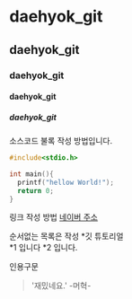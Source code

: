 # daehyok_git
## daehyok_git
### daehyok_git
#### daehyok_git
##### daehyok_git

소스코드 불록 작성 방법입니다.
```c
#include<stdio.h>

int main(){
  printf("hellow World!");
  return 0;
}
```
링크 작성 방법
[네이버 주소](https://naver.com)

순서없는 목록은 작성
*깃 튜토리얼  
  *1 입니다
  *2 입니다.
    
인용구문
> '재밌네요.' -머혁-
